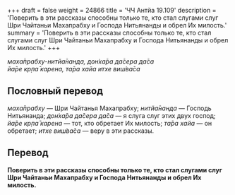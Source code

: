 +++
draft = false
weight = 24866
title = 'ЧЧ Антйа 19.109'
description = 'Поверить в эти рассказы способны только те, кто стал слугами слуг Шри Чайтаньи Махапрабху и Господа Нитьянанды и обрел Их милость.'
summary = 'Поверить в эти рассказы способны только те, кто стал слугами слуг Шри Чайтаньи Махапрабху и Господа Нитьянанды и обрел Их милость.'
+++

_маха̄прабху-нитйа̄нанда, дон̇ха̄ра да̄сера да̄са  
йа̄ре кр̣па̄ карена, та̄ра хайа итхе виш́ва̄са_

## Пословный перевод

_маха̄прабху_ — Шри Чайтанья Махапрабху; _нитйа̄нанда_ — Господь Нитьянанда; _дон̇ха̄ра_ _да̄сера_ _да̄са_ — я слуга слуг этих двух господ; _йа̄ре_ _кр̣па̄_ _карена_ — тот, кто обретает Их милость; _та̄ра_ _хайа_ — он обретает; _итхе_ _виш́ва̄са_ — веру в эти рассказы.

## Перевод

**Поверить в эти рассказы способны только те, кто стал слугами слуг Шри Чайтаньи Махапрабху и Господа Нитьянанды и обрел Их милость.**
